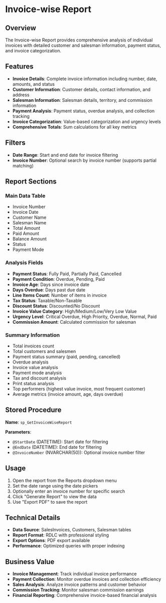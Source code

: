 # Invoice-wise Report

## Overview
The Invoice-wise Report provides comprehensive analysis of individual invoices with detailed customer and salesman information, payment status, and invoice categorization.

## Features
- **Invoice Details**: Complete invoice information including number, date, amounts, and status
- **Customer Information**: Customer details, contact information, and address
- **Salesman Information**: Salesman details, territory, and commission information
- **Payment Analysis**: Payment status, overdue analysis, and collection tracking
- **Invoice Categorization**: Value-based categorization and urgency levels
- **Comprehensive Totals**: Sum calculations for all key metrics

## Filters
- **Date Range**: Start and end date for invoice filtering
- **Invoice Number**: Optional search by invoice number (supports partial matching)

## Report Sections

### Main Data Table
- Invoice Number
- Invoice Date
- Customer Name
- Salesman Name
- Total Amount
- Paid Amount
- Balance Amount
- Status
- Payment Mode

### Analysis Fields
- **Payment Status**: Fully Paid, Partially Paid, Cancelled
- **Payment Condition**: Overdue, Pending, Paid
- **Invoice Age**: Days since invoice date
- **Days Overdue**: Days past due date
- **Line Items Count**: Number of items in invoice
- **Tax Status**: Taxable/Non-Taxable
- **Discount Status**: Discounted/No Discount
- **Invoice Value Category**: High/Medium/Low/Very Low Value
- **Urgency Level**: Critical Overdue, High Priority, Overdue, Normal, Paid
- **Commission Amount**: Calculated commission for salesman

### Summary Information
- Total invoices count
- Total customers and salesmen
- Payment status summary (paid, pending, cancelled)
- Overdue analysis
- Invoice value analysis
- Payment mode analysis
- Tax and discount analysis
- Print status analysis
- Top performers (highest value invoice, most frequent customer)
- Average metrics (invoice amount, age, days overdue)

## Stored Procedure
**Name**: `sp_GetInvoiceWiseReport`

**Parameters**:
- `@StartDate` (DATETIME): Start date for filtering
- `@EndDate` (DATETIME): End date for filtering
- `@InvoiceNumber` (NVARCHAR(50)): Optional invoice number filter

## Usage
1. Open the report from the Reports dropdown menu
2. Set the date range using the date pickers
3. Optionally enter an invoice number for specific search
4. Click "Generate Report" to view the data
5. Use "Export PDF" to save the report

## Technical Details
- **Data Source**: SalesInvoices, Customers, Salesman tables
- **Report Format**: RDLC with professional styling
- **Export Options**: PDF export available
- **Performance**: Optimized queries with proper indexing

## Business Value
- **Invoice Management**: Track individual invoice performance
- **Payment Collection**: Monitor overdue invoices and collection efficiency
- **Sales Analysis**: Analyze invoice patterns and customer behavior
- **Commission Tracking**: Monitor salesman commission earnings
- **Financial Reporting**: Comprehensive invoice-based financial analysis
